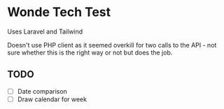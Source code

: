 # Wonde Tech Test

Uses Laravel and Tailwind

Doesn't use PHP client as it seemed overkill for two calls to the API -  not sure whether this is the right way or not but does the job.

## TODO

 - [ ] Date comparison
 - [ ] Draw calendar for week